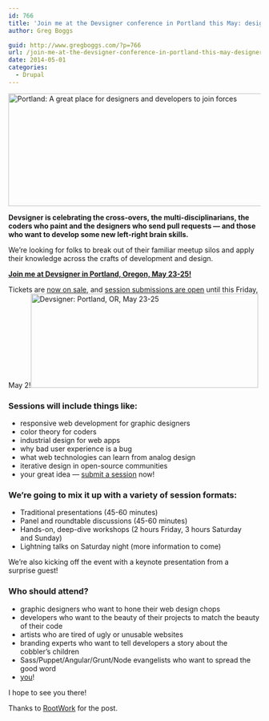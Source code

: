 ```yaml
---
id: 766
title: 'Join me at the Devsigner conference in Portland this May: designers and developers join forces!'
author: Greg Boggs

guid: http://www.gregboggs.com/?p=766
url: /join-me-at-the-devsigner-conference-in-portland-this-may-designers-and-developers-join-forces/
date: 2014-05-01
categories:
  - Drupal
---
```

<img title="Credit: Devsigner" alt="Portland: A great place for designers and developers to join forces" src="http://rootwork.org/sites/default/files/imagecache/blog_header/blog/devsignerslide1.jpg" width="576" height="225" />

**Devsigner is celebrating the cross-overs, the multi-disciplinarians, the coders who paint and the designers who send pull requests — and those who want to develop some new left-right brain skills.**

We’re looking for folks to break out of their familiar meetup silos and apply their knowledge across the crafts of development and design.

<a href="http://devsignercon.com/" target="_blank"><strong>Join me at Devsigner in Portland, Oregon, May 23-25!</strong></a>

Tickets are <a href="http://devsignercon.com/devsigner-2014" target="_blank">now on sale</a>, and <a href="http://devsignercon.com/" target="_blank">session submissions are open</a> until this Friday, May 2!<a href="http://devsignercon.com/" target="_blank"><img alt="Devsigner: Portland, OR, May 23-25" src="http://rootwork.org/sites/default/files/devsignerlogo.png" width="454" height="188" /></a>

### Sessions will include things like:

  * responsive web development for graphic designers
  * color theory for coders
  * industrial design for web apps
  * why bad user experience is a bug
  * what web technologies can learn from analog design
  * iterative design in open-source communities
  * your great idea — <a title="Submit your session!" href="http://devsignercon.com/" target="_blank">submit a session</a> now!

### We’re going to mix it up with a variety of session formats:

  * Traditional presentations (45-60 minutes)
  * Panel and roundtable discussions (45-60 minutes)
  * Hands-on, deep-dive workshops (2 hours Friday, 3 hours Saturday and Sunday)
  * Lightning talks on Saturday night (more information to come)

We’re also kicking off the event with a keynote presentation from a surprise guest!

### Who should attend?

  * graphic designers who want to hone their web design chops
  * developers who want to the beauty of their projects to match the beauty of their code
  * artists who are tired of ugly or unusable websites
  * branding experts who want to tell developers a story about the cobbler’s children
  * Sass/Puppet/Angular/Grunt/Node evangelists who want to spread the good word
  * <a title="Register Today!" href="http://devsignercon.com/devsigner-2014" target="_blank">you</a>!

I hope to see you there!

Thanks to [RootWork][1] for the post.

 [1]: http://rootwork.org/blog/2014/04/join-me-devsigner-conference-portland-may-designers-developers-join-forces
